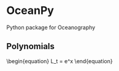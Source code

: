 # OceanPy
Python package for Oceanography

## Polynomials

\begin{equation}
L_t = e^x
\end{equation}


<script type="text/javascript" async
  src="https://cdnjs.cloudflare.com/ajax/libs/mathjax/2.7.1/MathJax.js?config=TeX-MML-AM_CHTML">
</script>
